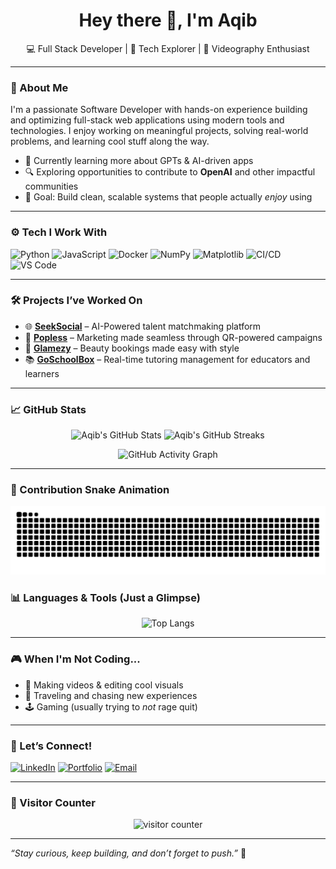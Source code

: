 <h1 align="center">Hey there 👋, I'm Aqib</h1>
<p align="center">💻 Full Stack Developer | 🚀 Tech Explorer | 🎥 Videography Enthusiast</p>

---

### 🔧 About Me

I'm a passionate Software Developer with hands-on experience building and optimizing full-stack web applications using modern tools and technologies. I enjoy working on meaningful projects, solving real-world problems, and learning cool stuff along the way.

- 🧠 Currently learning more about GPTs & AI-driven apps  
- 🔍 Exploring opportunities to contribute to **OpenAI** and other impactful communities  
- 🎯 Goal: Build clean, scalable systems that people actually *enjoy* using  

---

### ⚙️ Tech I Work With

![Python](https://img.shields.io/badge/-Python-3776AB?style=for-the-badge&logo=python&logoColor=white)
![JavaScript](https://img.shields.io/badge/-JavaScript-F7DF1E?style=for-the-badge&logo=javascript&logoColor=black)
![Docker](https://img.shields.io/badge/-Docker-2496ED?style=for-the-badge&logo=docker&logoColor=white)
![NumPy](https://img.shields.io/badge/-NumPy-013243?style=for-the-badge&logo=numpy)
![Matplotlib](https://img.shields.io/badge/-Matplotlib-11557c?style=for-the-badge&logo=matplotlib&logoColor=white)
![CI/CD](https://img.shields.io/badge/-CI%2FCD-blue?style=for-the-badge)
![VS Code](https://img.shields.io/badge/-VS%20Code-007ACC?style=for-the-badge&logo=visual-studio-code&logoColor=white)

---

### 🛠 Projects I’ve Worked On

- 🌐 [**SeekSocial**](https://seeksocial.io) – AI-Powered talent matchmaking platform  
- 📱 [**Popless**](https://www.popless.com) – Marketing made seamless through QR-powered campaigns  
- 💄 [**Glamezy**](https://glamezy.com) – Beauty bookings made easy with style  
- 📚 [**GoSchoolBox**](https://goschoolbox.com/) – Real-time tutoring management for educators and learners  

---

### 📈 GitHub Stats
<p align="center"> <img src="https://github-readme-stats.vercel.app/api?username=Aqii&theme=radical&show_icons=true&hide_border=true&include_all_commits=true&count_private=true" width="48%" alt="Aqib's GitHub Stats" /> <img src="https://github-readme-streak-stats.herokuapp.com/?user=Aqii&theme=radical&hide_border=true" width="48%" alt="Aqib's GitHub Streaks" /> </p> <p align="center"> <img src="https://github-readme-activity-graph.vercel.app/graph?username=Aqii&theme=react-dark&hide_border=true&area=true" alt="GitHub Activity Graph" /> </p>


---
### 🐍 Contribution Snake Animation

<p align="center">
  <img src="https://github.com/Aqii/Aqii/blob/output/github-contribution-grid-snake-dark.svg" alt="Snake animation of contributions" />
</p>


### 📊 Languages & Tools (Just a Glimpse)

<p align="center">
  <img src="https://github-readme-stats.vercel.app/api/top-langs/?username=Aqii&layout=compact&theme=radical" alt="Top Langs" />
</p>

---

### 🎮 When I'm Not Coding...

- 🎥 Making videos & editing cool visuals  
- 🧳 Traveling and chasing new experiences  
- 🕹️ Gaming (usually trying to *not* rage quit)  

---

### 🤝 Let’s Connect!

[![LinkedIn](https://img.shields.io/badge/-LinkedIn-blue?style=for-the-badge&logo=linkedin)]([https://linkedin.com/in/your-profile](https://www.linkedin.com/in/aqib-ali-b58685150/))
[![Portfolio](https://img.shields.io/badge/-Portfolio-black?style=for-the-badge&logo=firefox)](https://your-portfolio.com)
[![Email](https://img.shields.io/badge/-Email-red?style=for-the-badge&logo=gmail&logoColor=white)](mailto:aqiibali007@gmail.com)

---

### 👀 Visitor Counter
<p align="center">
  <img src="https://komarev.com/ghpvc/?username=Aqii&style=flat-square&color=blue" alt="visitor counter"/>
</p>


---

*“Stay curious, keep building, and don’t forget to push.”* 🚀

